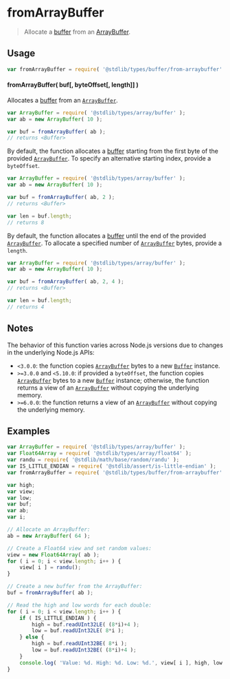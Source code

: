 # fromArrayBuffer

> Allocate a [buffer][@stdlib/types/buffer/ctor] from an [ArrayBuffer][@stdlib/types/array/buffer].

<!-- Section to include introductory text. Make sure to keep an empty line after the intro `section` element and another before the `/section` close. -->

<section class="intro">

</section>

<!-- /.intro -->

<!-- Package usage documentation. -->

<section class="usage">

## Usage

```javascript
var fromArrayBuffer = require( '@stdlib/types/buffer/from-arraybuffer' );
```

#### fromArrayBuffer( buf\[, byteOffset\[, length]] )

Allocates a [buffer][@stdlib/types/buffer/ctor] from an [`ArrayBuffer`][@stdlib/types/array/buffer].

```javascript
var ArrayBuffer = require( '@stdlib/types/array/buffer' );
var ab = new ArrayBuffer( 10 );

var buf = fromArrayBuffer( ab );
// returns <Buffer>
```

By default, the function allocates a [buffer][@stdlib/types/buffer/ctor] starting from the first byte of the provided [`ArrayBuffer`][@stdlib/types/array/buffer]. To specify an alternative starting index, provide a `byteOffset`.

```javascript
var ArrayBuffer = require( '@stdlib/types/array/buffer' );
var ab = new ArrayBuffer( 10 );

var buf = fromArrayBuffer( ab, 2 );
// returns <Buffer>

var len = buf.length;
// returns 8
```

By default, the function allocates a [buffer][@stdlib/types/buffer/ctor] until the end of the provided [`ArrayBuffer`][@stdlib/types/array/buffer]. To allocate a specified number of [`ArrayBuffer`][@stdlib/types/array/buffer] bytes, provide a `length`.

```javascript
var ArrayBuffer = require( '@stdlib/types/array/buffer' );
var ab = new ArrayBuffer( 10 );

var buf = fromArrayBuffer( ab, 2, 4 );
// returns <Buffer>

var len = buf.length;
// returns 4
```

</section>

<!-- /.usage -->

<!-- Package usage notes. Make sure to keep an empty line after the `section` element and another before the `/section` close. -->

<section class="notes">

## Notes

The behavior of this function varies across Node.js versions due to changes in the underlying Node.js APIs:

-   `<3.0.0`: the function copies [`ArrayBuffer`][@stdlib/types/array/buffer] bytes to a new [`Buffer`][@stdlib/types/buffer/ctor] instance.
-   `>=3.0.0` and `<5.10.0`: if provided a `byteOffset`, the function copies [`ArrayBuffer`][@stdlib/types/array/buffer] bytes to a new [`Buffer`][@stdlib/types/buffer/ctor] instance; otherwise, the function returns a view of an [`ArrayBuffer`][@stdlib/types/array/buffer] without copying the underlying memory.
-   `>=6.0.0`: the function returns a view of an [`ArrayBuffer`][@stdlib/types/array/buffer] without copying the underlying memory.

</section>

<!-- /.notes -->

<!-- Package usage examples. -->

<section class="examples">

## Examples

```javascript
var ArrayBuffer = require( '@stdlib/types/array/buffer' );
var Float64Array = require( '@stdlib/types/array/float64' );
var randu = require( '@stdlib/math/base/random/randu' );
var IS_LITTLE_ENDIAN = require( '@stdlib/assert/is-little-endian' );
var fromArrayBuffer = require( '@stdlib/types/buffer/from-arraybuffer' );

var high;
var view;
var low;
var buf;
var ab;
var i;

// Allocate an ArrayBuffer:
ab = new ArrayBuffer( 64 );

// Create a Float64 view and set random values:
view = new Float64Array( ab );
for ( i = 0; i < view.length; i++ ) {
    view[ i ] = randu();
}

// Create a new buffer from the ArrayBuffer:
buf = fromArrayBuffer( ab );

// Read the high and low words for each double:
for ( i = 0; i < view.length; i++ ) {
    if ( IS_LITTLE_ENDIAN ) {
        high = buf.readUInt32LE( (8*i)+4 );
        low = buf.readUInt32LE( 8*i );
    } else {
        high = buf.readUInt32BE( 8*i );
        low = buf.readUInt32BE( (8*i)+4 );
    }
    console.log( 'Value: %d. High: %d. Low: %d.', view[ i ], high, low );
}
```

</section>

<!-- /.examples -->

<!-- Section to include cited references. If references are included, add a horizontal rule *before* the section. Make sure to keep an empty line after the `section` element and another before the `/section` close. -->

<section class="references">

</section>

<!-- /.references -->

<!-- Section for all links. Make sure to keep an empty line after the `section` element and another before the `/section` close. -->

<section class="links">

[@stdlib/types/buffer/ctor]: https://github.com/stdlib-js/stdlib

[@stdlib/types/array/buffer]: https://github.com/stdlib-js/stdlib

</section>

<!-- /.links -->

